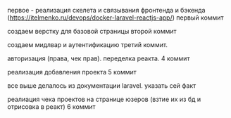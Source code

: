первое - реализация скелета и связывания фронтенда и бэкенда 
(https://itelmenko.ru/devops/docker-laravel-reactjs-app/)
первый коммит 

создаем верстку для базовой страницы 
второй коммит

создаем мидлвар и аутентификацию
третий коммит.

авторизация (права, чек прав). переделка реакта. 4 коммит

реализация добавления проекта 
5 коммит

все выше делалось из документации laravel. указать сей факт

реалиация чека проектов на странице юзеров (взтие их из бд и отрисовка в реакт)
6 коммит